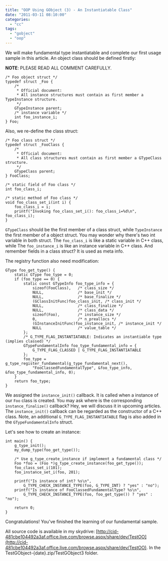 ```yaml
---
title: "OOP Using GObject (3) - An Instantiatable Class"
date: "2011-03-11 08:10:00"
categories: 
  - "cc"
tags: 
  - "gobject"
  - "oop"
---
```


We will make fundamental type instantiatable and complete our first usage sample in this article. An object class should be defined firstly:

**NOTE**: PLEASE READ ALL COMMENT CAREFULLY.

```
/* Foo object struct */
typedef struct _Foo {
    /*
     * Official document:
     * All instance structures must contain as first member a TypeInstance structure.
     */
    GTypeInstance parent;
    /* instance variable */
    int foo_instance_i;
} Foo;
```

Also, we re-define the class struct:

```
/* Foo class struct */
typedef struct _FooClass {
    /*
     * Official document:
     * All class structures must contain as first member a GTypeClass structure.
     */
    GTypeClass parent;
} FooClass;

/* static field of Foo class */
int foo_class_i;

/* static method of Foo class */
void foo_class_set_i(int i) {
    foo_class_i = i;
    printf("Invoking foo_class_set_i(): foo_class_i=%d\n", foo_class_i);
}
```

`GTypeClass` should be the first member of a class struct, while `TypeInstance` the first member of a object struct. You may wonder why there's two int variable in both struct. The `foo_class_i` is like a static variable in C++ class, while The `foo_instance_i` is like an instance variable in C++ class. And remember fields in a class struct? It is used as meta info.

The registry function also need modification:

```
GType foo_get_type() {
    static GType foo_type = 0;
    if (foo_type == 0) {
        static const GTypeInfo foo_type_info = {
            sizeof(FooClass),   /* class_size */
            NULL,               /* base_init */
            NULL,               /* base_finalize */
            (GClassInitFunc)foo_class_init, /* class_init */
            NULL,               /* class_finalize */
            NULL,               /* class_data */
            sizeof(Foo),        /* instance_size */
            0,                  /* n_preallocs */
            (GInstanceInitFunc)foo_instance_init, /* instance_init */
            NULL                /* value_table */
        };
        /* G_TYPE_FLAG_INSTANTIATABLE: Indicates an instantiable type (implies classed) */
        GTypeFundamentalInfo foo_type_fundamental_info = {
            G_TYPE_FLAG_CLASSED | G_TYPE_FLAG_INSTANTIATABLE
        };
        foo_type = g_type_register_fundamental(g_type_fundamental_next(),
            "FooClassedFundamentalType", &foo_type_info, &foo_type_fundamental_info, 0);
    }
    return foo_type;
}
```

We assigned the `instance_init()` callback. It is called when a instance of our `Foo` class is created. You may ask where is the corresponding `instance_finalize()` callback? Hey, we will discuss it in upcoming articles. The `instance_init()` callback can be regarded as the constructor of a C++ class. Note, an additional `G_TYPE_FLAG_INSTANTIATABLE` flag is also added in the `GTypeFundamentalInfo` struct.

Let's see how to create an instance:

```
int main() {
    g_type_init();
    my_dump_type(foo_get_type());

    /* Use g_type_create_instance if implement a fundamental class */
    Foo *foo = (Foo *)g_type_create_instance(foo_get_type());
    foo_class_set_i(101);
    foo_instance_set_i(foo, 201);

    printf("Is instance of int? %s\n",
        G_TYPE_CHECK_INSTANCE_TYPE(foo, G_TYPE_INT) ? "yes" : "no");
    printf("Is instance of FooClassedFundamentalType? %s\n",
        G_TYPE_CHECK_INSTANCE_TYPE(foo, foo_get_type()) ? "yes" : "no");

    return 0;
}
```

Congratulations! You've finished the learning of our fundamental sample.

All source code is available in my skydrive: [http://cid-481cbe104492a3af.office.live.com/browse.aspx/share/dev/TestOO](http://cid-481cbe104492a3af.office.live.com/browse.aspx/share/dev/TestOO). In the TestGObject-{date}.zip/TestGObject3 folder.
